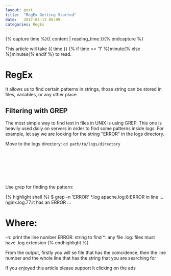```yaml
---
layout: post
title:  "RegEx Getting Started"
date:   2017-04-13 09:09
categories: RegEx
---
```

{% capture time %}{{ content | reading_time }}{% endcapture %}
<p>This article will take {{ time }} {% if time == '1' %}minute{% else %}minutes{% endif %} to read.</p>

# RegEx
It allows us to find certain patterns in strings, those string can be stored in files, variables, or any other place

## Filtering with GREP
The most simple way to find text in files in UNIX is using GREP. This one is heavily used daily on servers in order to find some patterns inside logs.
For example, let say we are looking for the string "ERROR" in the logs directory.

Move to the logs directory:
`cd path/to/logs/directory`

<script async src="//pagead2.googlesyndication.com/pagead/js/adsbygoogle.js"></script>
<!-- inferior -->
<ins class="adsbygoogle"
     style="display:inline-block;width:728px;height:90px"
     data-ad-client="ca-pub-5428825449848403"
     data-ad-slot="1328012179"></ins>
<script>
(adsbygoogle = window.adsbygoogle || []).push({});
</script>

Use grep for finding the pattern:

{% highlight shell %}
$ grep -n 'ERROR' *.log
apache.log:8:ERROR in line ...
nginx.log:77:it has an ERROR ...

# Where:
-n:     print the line number
ERROR:  string to find
*:      any file
.log:   files must have .log extension
{% endhighlight %}

From the output, firstly you will se file that has the coincidence, then the line number and the whole line that has the string that you are searching for

If you enjoyed this article please support it clicking on the ads

